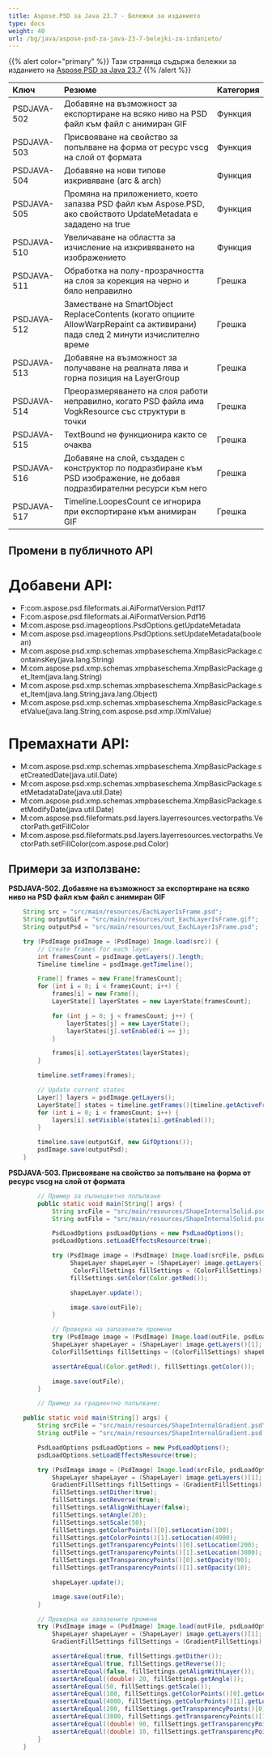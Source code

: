 ```yaml
---
title: Aspose.PSD за Java 23.7 - Бележки за изданието
type: docs
weight: 40
url: /bg/java/aspose-psd-za-java-23-7-belejki-za-izdanieto/
---
```


{{% alert color="primary" %}} Тази страница съдържа бележки за изданието на [Aspose.PSD за Java 23.7](https://downloads.aspose.com/psd/java/new-releases/aspose.psd-for-java-23.7/) {{% /alert %}}

| **Ключ**     | **Резюме**                                                                                                                                      | **Категория** |
|:------------|:-------------------------------------------------------------------------------------------------------------------------------------------------|:-------------|
| PSDJAVA-502 | Добавяне на възможност за експортиране на всяко ниво на PSD файл към файл с анимиран GIF                                        | Функция |
| PSDJAVA-503 | Присвояване на свойство за попълване на форма от ресурс vscg на слой от формата                                       | Функция |
| PSDJAVA-504 | Добавяне на нови типове изкривяване (arc & arch)                                                                           | Функция |
| PSDJAVA-505 | Промяна на приложението, което запазва PSD файл към Aspose.PSD, ако свойството UpdateMetadata е зададено на true       | Функция |
| PSDJAVA-510 | Увеличаване на областта за изчисление на изкривяването на изображението                                                               | Функция |
| PSDJAVA-511 | Обработка на полу-прозрачността на слоя за корекция на черно и бяло неправилно                                          | Грешка     |
| PSDJAVA-512 | Заместване на SmartObject ReplaceContents (когато опциите AllowWarpRepaint са активирани) пада след 2 минути изчислително време | Грешка     |
| PSDJAVA-513 | Добавяне на възможност за получаване на реалната лява и горна позиция на LayerGroup                                      | Грешка     |
| PSDJAVA-514 | Преоразмеряването на слоя работи неправилно, когато PSD файла има VogkResource със структури в точки                       | Грешка     |
| PSDJAVA-515 | TextBound не функционира както се очаква                                                                         | Грешка     |
| PSDJAVA-516 | Добавяне на слой, създаден с конструктор по подразбиране към PSD изображение, не добавя подразбирателни ресурси към него           | Грешка     |
| PSDJAVA-517 | Timeline.LoopesCount се игнорира при експортиране към анимиран GIF                                          | Грешка     |

## **Промени в публичното API**
# **Добавени API:**

- F:com.aspose.psd.fileformats.ai.AiFormatVersion.Pdf17
- F:com.aspose.psd.fileformats.ai.AiFormatVersion.Pdf16
- M:com.aspose.psd.imageoptions.PsdOptions.getUpdateMetadata
- M:com.aspose.psd.imageoptions.PsdOptions.setUpdateMetadata(boolean)
- M:com.aspose.psd.xmp.schemas.xmpbaseschema.XmpBasicPackage.containsKey(java.lang.String)
- M:com.aspose.psd.xmp.schemas.xmpbaseschema.XmpBasicPackage.get_Item(java.lang.String)
- M:com.aspose.psd.xmp.schemas.xmpbaseschema.XmpBasicPackage.set_Item(java.lang.String,java.lang.Object)
- M:com.aspose.psd.xmp.schemas.xmpbaseschema.XmpBasicPackage.setValue(java.lang.String,com.aspose.psd.xmp.IXmlValue)

# **Премахнати API:**

- M:com.aspose.psd.xmp.schemas.xmpbaseschema.XmpBasicPackage.setCreatedDate(java.util.Date)
- M:com.aspose.psd.xmp.schemas.xmpbaseschema.XmpBasicPackage.setMetadataDate(java.util.Date)
- M:com.aspose.psd.xmp.schemas.xmpbaseschema.XmpBasicPackage.setModifyDate(java.util.Date)
- M:com.aspose.psd.fileformats.psd.layers.layerresources.vectorpaths.VectorPath.getFillColor
- M:com.aspose.psd.fileformats.psd.layers.layerresources.vectorpaths.VectorPath.setFillColor(com.aspose.psd.Color)

## **Примери за използване:**

**PSDJAVA-502. Добавяне на възможност за експортиране на всяко ниво на PSD файл към файл с анимиран GIF**

```java
    String src = "src/main/resources/EachLayerIsFrame.psd";
    String outputGif = "src/main/resources/out_EachLayerIsFrame.gif";
    String outputPsd = "src/main/resources/out_EachLayerIsFrame.psd";

    try (PsdImage psdImage = (PsdImage) Image.load(src)) {
        // Create frames for each layer.
        int framesCount = psdImage.getLayers().length;
        Timeline timeline = psdImage.getTimeline();

        Frame[] frames = new Frame[framesCount];
        for (int i = 0; i < framesCount; i++) {
            frames[i] = new Frame();
            LayerState[] layerStates = new LayerState[framesCount];

            for (int j = 0; j < framesCount; j++) {
                layerStates[j] = new LayerState();
                layerStates[j].setEnabled(i == j);
            }

            frames[i].setLayerStates(layerStates);
        }

        timeline.setFrames(frames);

        // Update current states
        Layer[] layers = psdImage.getLayers();
        LayerState[] states = timeline.getFrames()[timeline.getActiveFrameIndex()].getLayerStates();
        for (int i = 0; i < framesCount; i++) {
            layers[i].setVisible(states[i].getEnabled());
        }

        timeline.save(outputGif, new GifOptions());
        psdImage.save(outputPsd);
    }
```

**PSDJAVA-503. Присвояване на свойство за попълване на форма от ресурс vscg на слой от формата**

```java
        // Пример за пълноцветно попълване
        public static void main(String[] args) {
            String srcFile = "src/main/resources/ShapeInternalSolid.psd";
            String outFile = "src/main/resources/ShapeInternalSolid.psd.out.psd";

            PsdLoadOptions psdLoadOptions = new PsdLoadOptions();
            psdLoadOptions.setLoadEffectsResource(true);

            try (PsdImage image = (PsdImage) Image.load(srcFile, psdLoadOptions)) {
                 ShapeLayer shapeLayer = (ShapeLayer) image.getLayers()[1];
                  ColorFillSettings fillSettings = (ColorFillSettings) shapeLayer.getFill();
                 fillSettings.setColor(Color.getRed());

                 shapeLayer.update();

                 image.save(outFile);
            }

            // Проверка на запазените промени
            try (PsdImage image = (PsdImage) Image.load(outFile, psdLoadOptions)) {
            ShapeLayer shapeLayer = (ShapeLayer) image.getLayers()[1];
            ColorFillSettings fillSettings = (ColorFillSettings) shapeLayer.getFill();

            assertAreEqual(Color.getRed(), fillSettings.getColor());

            image.save(outFile);
        }

        // Пример за градиентно попълване:

    public static void main(String[] args) {
        String srcFile = "src/main/resources/ShapeInternalGradient.psd";
        String outFile = "src/main/resources/ShapeInternalGradient.psd.out.psd";

        PsdLoadOptions psdLoadOptions = new PsdLoadOptions();
        psdLoadOptions.setLoadEffectsResource(true);

        try (PsdImage image = (PsdImage) Image.load(srcFile, psdLoadOptions)) {
            ShapeLayer shapeLayer = (ShapeLayer) image.getLayers()[1];
            GradientFillSettings fillSettings = (GradientFillSettings) shapeLayer.getFill();
            fillSettings.setDither(true);
            fillSettings.setReverse(true);
            fillSettings.setAlignWithLayer(false);
            fillSettings.setAngle(20);
            fillSettings.setScale(50);
            fillSettings.getColorPoints()[0].setLocation(100);
            fillSettings.getColorPoints()[1].setLocation(4000);
            fillSettings.getTransparencyPoints()[0].setLocation(200);
            fillSettings.getTransparencyPoints()[1].setLocation(3800);
            fillSettings.getTransparencyPoints()[0].setOpacity(90);
            fillSettings.getTransparencyPoints()[1].setOpacity(10);

            shapeLayer.update();

            image.save(outFile);
        }

        // Проверка на запазените промени
        try (PsdImage image = (PsdImage) Image.load(outFile, psdLoadOptions)) {
            ShapeLayer shapeLayer = (ShapeLayer) image.getLayers()[1];
            GradientFillSettings fillSettings = (GradientFillSettings) shapeLayer.getFill();

            assertAreEqual(true, fillSettings.getDither());
            assertAreEqual(true, fillSettings.getReverse());
            assertAreEqual(false, fillSettings.getAlignWithLayer());
            assertAreEqual((double) 20, fillSettings.getAngle());
            assertAreEqual(50, fillSettings.getScale());
            assertAreEqual(100, fillSettings.getColorPoints()[0].getLocation());
            assertAreEqual(4000, fillSettings.getColorPoints()[1].getLocation());
            assertAreEqual(200, fillSettings.getTransparencyPoints()[0].getLocation());
            assertAreEqual(3800, fillSettings.getTransparencyPoints()[1].getLocation());
            assertAreEqual((double) 90, fillSettings.getTransparencyPoints()[0].getOpacity());
            assertAreEqual((double) 10, fillSettings.getTransparencyPoints()[1].getOpacity());
        }
    }
```